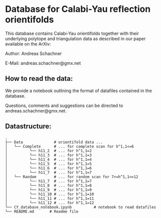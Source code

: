 # Database for Calabi-Yau reflection orientifolds

This database contains Calabi-Yau orientifolds together with their underlying polytope and triangulation data as described in our paper available on the ArXiv: 

Author: Andreas Schachner

E-Mail: &#97;&#110;&#100;&#114;&#101;&#97;&#115;&#46;&#115;&#99;&#104;&#97;&#99;&#104;&#110;&#101;&#114;&#64;&#103;&#109;&#120;&#46;&#110;&#101;&#116;


## How to read the data:

We provide a notebook outlining the format of datafiles contained in the database.

Questions, comments and suggestions can be directed to &#97;&#110;&#100;&#114;&#101;&#97;&#115;&#46;&#115;&#99;&#104;&#97;&#99;&#104;&#110;&#101;&#114;&#64;&#103;&#109;&#120;&#46;&#110;&#101;&#116;.

## Datastructure:

    .
    ├── Data              # orientifold data ...
    │   └── Complete      # ... for complete scan for h^1,1<=6
    │          └── h11_2  # ... for h^1,1=2
    │          └── h11_3  # ... for h^1,1=3
    │          └── h11_4  # ... for h^1,1=4
    │          └── h11_5  # ... for h^1,1=5
    │          └── h11_6  # ... for h^1,1=6
    │          └── h11_7  # ... for h^1,1=7
    │   └── Random        # ... for random scan for 7<=h^1,1<=12
    │          └── h11_7  # ... for h^1,1=7
    │          └── h11_8  # ... for h^1,1=8
    │          └── h11_9  # ... for h^1,1=9
    │          └── h11_10 # ... for h^1,1=10
    │          └── h11_11 # ... for h^1,1=11
    │          └── h11_12 # ... for h^1,1=12
    └── CY_database_notebook.ipynb          # notebook to read datafiles
    └── README.md       # Readme file
    
    

